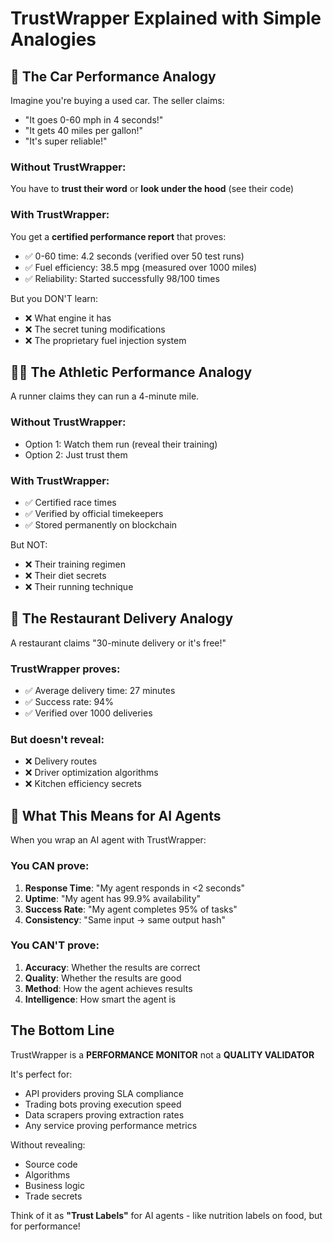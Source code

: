 # TrustWrapper Explained with Simple Analogies

## 🚗 The Car Performance Analogy

Imagine you're buying a used car. The seller claims:
- "It goes 0-60 mph in 4 seconds!"
- "It gets 40 miles per gallon!"
- "It's super reliable!"

### Without TrustWrapper:
You have to **trust their word** or **look under the hood** (see their code)

### With TrustWrapper:
You get a **certified performance report** that proves:
- ✅ 0-60 time: 4.2 seconds (verified over 50 test runs)
- ✅ Fuel efficiency: 38.5 mpg (measured over 1000 miles)
- ✅ Reliability: Started successfully 98/100 times

But you DON'T learn:
- ❌ What engine it has
- ❌ The secret tuning modifications
- ❌ The proprietary fuel injection system

## 🏃‍♂️ The Athletic Performance Analogy

A runner claims they can run a 4-minute mile.

### Without TrustWrapper:
- Option 1: Watch them run (reveal their training)
- Option 2: Just trust them

### With TrustWrapper:
- ✅ Certified race times
- ✅ Verified by official timekeepers
- ✅ Stored permanently on blockchain

But NOT:
- ❌ Their training regimen
- ❌ Their diet secrets
- ❌ Their running technique

## 🍔 The Restaurant Delivery Analogy

A restaurant claims "30-minute delivery or it's free!"

### TrustWrapper proves:
- ✅ Average delivery time: 27 minutes
- ✅ Success rate: 94%
- ✅ Verified over 1000 deliveries

### But doesn't reveal:
- ❌ Delivery routes
- ❌ Driver optimization algorithms
- ❌ Kitchen efficiency secrets

## 🤖 What This Means for AI Agents

When you wrap an AI agent with TrustWrapper:

### You CAN prove:
1. **Response Time**: "My agent responds in <2 seconds"
2. **Uptime**: "My agent has 99.9% availability"
3. **Success Rate**: "My agent completes 95% of tasks"
4. **Consistency**: "Same input → same output hash"

### You CAN'T prove:
1. **Accuracy**: Whether the results are correct
2. **Quality**: Whether the results are good
3. **Method**: How the agent achieves results
4. **Intelligence**: How smart the agent is

## The Bottom Line

TrustWrapper is a **PERFORMANCE MONITOR** not a **QUALITY VALIDATOR**

It's perfect for:
- API providers proving SLA compliance
- Trading bots proving execution speed
- Data scrapers proving extraction rates
- Any service proving performance metrics

Without revealing:
- Source code
- Algorithms
- Business logic
- Trade secrets

Think of it as **"Trust Labels"** for AI agents - like nutrition labels on food, but for performance!